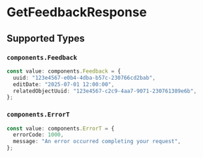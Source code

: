 # GetFeedbackResponse


## Supported Types

### `components.Feedback`

```typescript
const value: components.Feedback = {
  uuid: "123e4567-e0b4-4dba-b57c-230766cd2bab",
  editDate: "2025-07-01 12:00:00",
  relatedObjectUuid: "123e4567-c2c9-4aa7-9071-230761389e6b",
};
```

### `components.ErrorT`

```typescript
const value: components.ErrorT = {
  errorCode: 1000,
  message: "An error occurred completing your request",
};
```

